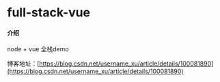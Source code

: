 # full-stack-vue

#### 介绍
node + vue 全栈demo

博客地址：[https://blog.csdn.net/username_xu/article/details/100081890](https://blog.csdn.net/username_xu/article/details/100081890)
